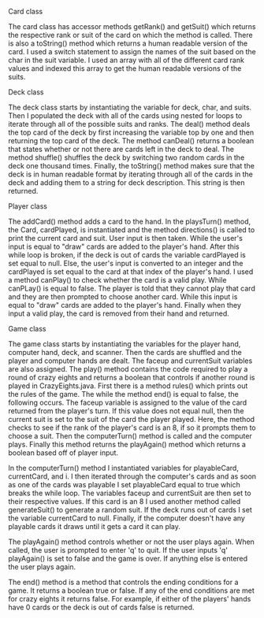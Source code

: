Card class

The card class has accessor methods getRank() and getSuit() which returns the respective rank or suit of
the card on which the method is called. There is also a toString() method which returns a human readable 
version of the card. I used a switch statement to assign the names of the suit based on the char in the suit 
variable. I used an array with all of the different card rank values and indexed this array to get the human
readable versions of the suits. 


Deck class

The deck class starts by instantiating the variable for deck, char, and suits. Then I populated the deck
with all of the cards using nested for loops to iterate through all of the possible suits and ranks. The deal()
method deals the top card of the deck by first increasing the variable top by one and then returning the top card
of the deck. The method canDeal() returns a boolean that states whether or not there are cards left in the deck 
to deal. The method shuffle() shuffles the deck by switching two random cards in the deck one thousand times.
Finally, the toString() method makes sure that the deck is in human readable format by iterating through all of
the cards in the deck and adding them to a string for deck description. This string is then returned.


Player class

The addCard() method adds a card to the hand. In the playsTurn() method, the Card, cardPlayed, is instantiated
and the method directions() is called to print the current card and suit. User input is then taken. While the 
user's input is equal to "draw" cards are added to the player's hand. After this while loop is broken, if the 
deck is out of cards the variable cardPlayed is set equal to null. Else, the user's input is converted to an 
integer and the cardPlayed is set equal to the card at that index of the player's hand. I used a method canPlay()
to check whether the card is a valid play. While canPLay() is equal to false. The player is told that they 
cannot play that card and they are then prompted to choose another card. While this input is equal to "draw"
cards are added to the player's hand. Finally when they input a valid play, the card is removed from their hand
and returned. 



Game class

The game class starts by instantiating the variables for the player hand, computer hand, deck, and scanner. 
Then the cards are shuffled and the player and computer hands are dealt. The faceup and currentSuit variables
are also assigned. The play() method contains the code required to play a round of crazy eights and returns a 
boolean that controls if another round is played in CrazyEights.java. First there is a method rules() which 
prints out the rules of the game. The while the method end() is equal to false, the following occurs. The faceup 
variable is assigned to the value of the card returned from the player's turn. If this value does not equal
null, then the current suit is set to the suit of the card the player played. Here, the method checks to see if
the rank of the player's card is an 8, if so it prompts them to choose a suit. Then the computerTurn() method is
called and the computer plays. Finally this method returns the playAgain() method which returns a boolean based off
of player input.

In the computerTurn() method I instantiated variables for playableCard, currentCard, and i. I then iterated
through the computer's cards and as soon as one of the cards was playable I set playableCard equal to true
which breaks the while loop. The variables faceup and currentSuit are then set to their respective values. If 
this card is an 8 I used another method called generateSuit() to generate a random suit. If the deck runs out of
cards I set the variable currentCard to null. Finally, if the computer doesn't have any playable cards it draws
until it gets a card it can play. 

The playAgain() method controls whether or not the user plays again. When called, the user is prompted to 
enter 'q' to quit. If the user inputs 'q' playAgain() is set to false and the game is over. If anything else
is entered the user plays again. 

The end() method is a method that controls the ending conditions for a game. It returns a boolean true or false.
If any of the end conditions are met for crazy eights it returns false. For example, if either of the players' hands
have 0 cards or the deck is out of cards false is returned.
